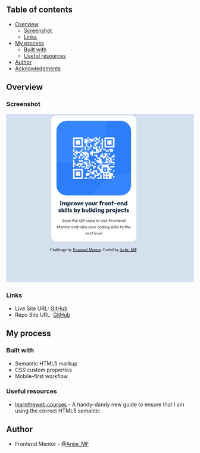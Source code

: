 ## Table of contents

- [Overview](#overview)
  - [Screenshot](#screenshot)
  - [Links](#links)
- [My process](#my-process)
  - [Built with](#built-with)
  - [Useful resources](#useful-resources)
- [Author](#author)
- [Acknowledgments](#acknowledgments)


## Overview

### Screenshot

![CheckMeOut](images/Screenshot%202024-01-18%202.09.28%20PM.png)

### Links

- Live Site URL: [GitHub](https://anjie-mf.github.io/FEM-qr-code/)
- Repo Site URL: [GitHub](https://github.com/Anjie-MF/FEM-qr-code)

## My process

### Built with

- Semantic HTML5 markup
- CSS custom properties
- Mobile-first workflow

### Useful resources

- [learntheweb.courses](https://learntheweb.courses/topics/html-semantics-cheat-sheet/) - A handy-dandy new guide to ensure that I am using the correct HTML5 semantic

## Author

- Frontend Mentor - [@Anjie_MF](https://www.frontendmentor.io/profile/yourusername)
